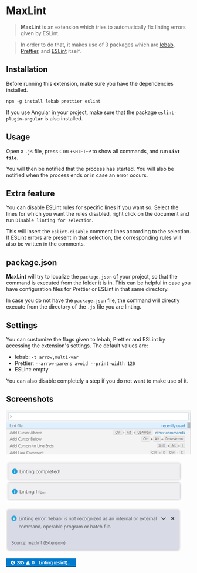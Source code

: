 MaxLint
======= 
> **MaxLint** is an extension which tries to automatically fix linting errors given by ESLint.

> In order to do that, it makes use of 3 packages which are [lebab](https://packagecontrol.io/packages/lebab), [Prettier](https://www.npmjs.com/package/prettier), and [ESLint](https://www.npmjs.com/package/eslint) itself.

Installation
------------
Before running this extension, make sure you have the dependencies installed.
```
npm -g install lebab prettier eslint
```
If you use Angular in your project, make sure that the package `eslint-plugin-angular` is also installed.

Usage
-----
Open a `.js` file, press `CTRL+SHIFT+P` to show all commands, and run **`Lint file`**.

You will then be notified that the process has started. You will also be notified when the process ends or in case an error occurs.

Extra feature
-------------
You can disable ESLint rules for specific lines if you want so. Select the lines for which you want the rules disabled, right click on the document and run `Disable linting for selection`.

This will insert the `eslint-disable` comment lines according to the selection. If ESLint errors are present in that selection, the corresponding rules will also be written in the comments.

package.json
------------
**MaxLint** will try to localize the `package.json` of your project, so that the command is executed from the folder it is in. This can be helpful in case you have configuration files for Prettier or ESLint in that same directory.

In case you do not have the `package.json` file, the command will directly execute from the directory of the `.js` file you are linting.

Settings
-------------
You can customize the flags given to lebab, Prettier and ESLint by accessing the extension's settings.
The default values are:
- lebab: `-t arrow,multi-var`
- Prettier: `--arrow-parens avoid --print-width 120`
- ESLint: empty

You can also disable completely a step if you do not want to make use of it.

Screenshots
-----------
![Main command](https://raw.githubusercontent.com/torshid/maxlint/master/screenshots/pic1.png)

![Notifications](https://raw.githubusercontent.com/torshid/maxlint/master/screenshots/pic2.png)

![Error](https://raw.githubusercontent.com/torshid/maxlint/master/screenshots/pic4.png)

![Status bar](https://raw.githubusercontent.com/torshid/maxlint/master/screenshots/pic3.png)